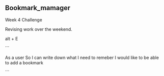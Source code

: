 ## Bookmark_mamager ## 

Week 4 Challenge  

Revising work over the weekend. 

alt + E

´´´

As a user 
So I can write down what I need to remeber 
I would like to be able to add a bookmark 

´´´